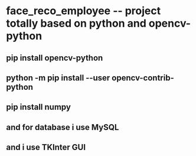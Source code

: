 # face_reco_employee -- project totally based on python and opencv-python 

## pip install opencv-python
## python -m pip install --user opencv-contrib-python
## pip install numpy
## and for database i use MySQL
## and i use TKInter GUI


